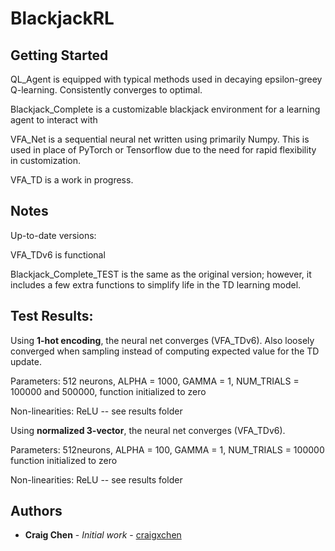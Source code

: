 # BlackjackRL


## Getting Started

QL_Agent is equipped with typical methods used in decaying epsilon-greey Q-learning. Consistently converges to optimal.

Blackjack_Complete is a customizable blackjack environment for a learning agent to interact with

VFA_Net is a sequential neural net written using primarily Numpy. This is used in place of PyTorch or Tensorflow due to the need for 
rapid flexibility in customization.

VFA_TD is a work in progress.

## Notes

Up-to-date versions:

VFA_TDv6 is functional

Blackjack_Complete_TEST is the same as the original version; however, it includes a few extra functions to simplify life in the TD learning model.

## Test Results:

Using **1-hot encoding**, the neural net converges (VFA_TDv6). Also loosely converged when sampling instead of computing expected value for the TD update.

Parameters: 512 neurons, ALPHA = 1000, GAMMA = 1, NUM_TRIALS = 100000 and 500000, function initialized to zero

Non-linearities: ReLU -- see results folder


Using **normalized 3-vector**, the neural net converges (VFA_TDv6).

Parameters: 512neurons, ALPHA = 100, GAMMA = 1, NUM_TRIALS = 100000 function initialized to zero 

Non-linearities: ReLU -- see results folder

## Authors

* **Craig Chen** - *Initial work* - [craigxchen](https://github.com/craigxchen)



